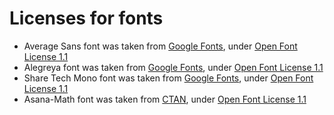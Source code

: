 Licenses for fonts
==================

* Average Sans font was taken from [Google Fonts][1], under [Open Font License 1.1][2]
* Alegreya font was taken from [Google Fonts][3], under [Open Font License 1.1][2]
* Share Tech Mono font was taken from [Google Fonts][4], under [Open Font License 1.1][2]
* Asana-Math font was taken from [CTAN][5], under [Open Font License 1.1][2]

[1]: http://www.google.com/fonts/specimen/Average+Sans
[2]: http://scripts.sil.org/cms/scripts/page.php?site_id=nrsi&id=OFL
[3]: https://www.google.com/fonts/specimen/Alegreya
[4]: http://www.google.com/fonts/specimen/Share+Tech+Mono
[5]: http://www.ctan.org/tex-archive/fonts/Asana-Math/
